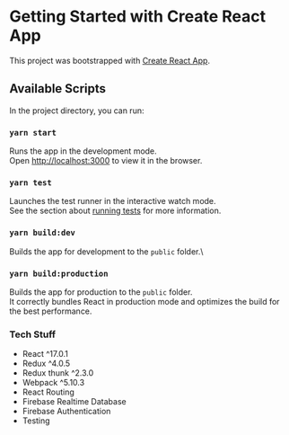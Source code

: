 # Getting Started with Create React App

This project was bootstrapped with [Create React App](https://github.com/facebook/create-react-app).

## Available Scripts

In the project directory, you can run:

### `yarn start`

Runs the app in the development mode.\
Open [http://localhost:3000](http://localhost:3000) to view it in the browser.

### `yarn test`

Launches the test runner in the interactive watch mode.\
See the section about [running tests](https://facebook.github.io/create-react-app/docs/running-tests) for more information.

### `yarn build:dev`

Builds the app for development to the `public` folder.\

### `yarn build:production`

Builds the app for production to the `public` folder.\
It correctly bundles React in production mode and optimizes the build for the best performance.

### Tech Stuff

- React ^17.0.1
- Redux ^4.0.5
- Redux thunk ^2.3.0
- Webpack ^5.10.3
- React Routing
- Firebase Realtime Database
- Firebase Authentication
- Testing
